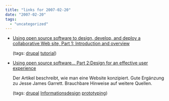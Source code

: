 ```yaml
---
title: "links for 2007-02-20"
date: "2007-02-20"
tags: 
  - "uncategorized"
---
```


- [Using open source software to design, develop, and deploy a collaborative Web site, Part 1: Introduction and overview](http://www-128.ibm.com/developerworks/ibm/library/i-osource1/)
    
    (tags: [drupal](http://del.icio.us/heinzwittenbrink/drupal) [tutorial](http://del.icio.us/heinzwittenbrink/tutorial))
    
- [Using open source software... Part 2:Design for an effective user experience](http://www-128.ibm.com/developerworks/ibm/library/i-osource2/)
    
    Der Artikel beschreibt, wie man eine Website konzipiert. Gute Ergänzung zu Jesse James Garrett. Brauchbare Hinweise auf weitere Quellen.
    
    (tags: [drupal](http://del.icio.us/heinzwittenbrink/drupal) [Informationsdesign](http://del.icio.us/heinzwittenbrink/Informationsdesign) [prototyping](http://del.icio.us/heinzwittenbrink/prototyping))
